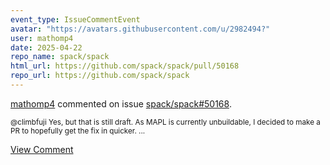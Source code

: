 ```yaml
---
event_type: IssueCommentEvent
avatar: "https://avatars.githubusercontent.com/u/2982494?"
user: mathomp4
date: 2025-04-22
repo_name: spack/spack
html_url: https://github.com/spack/spack/pull/50168
repo_url: https://github.com/spack/spack
---
```


<a href='https://github.com/mathomp4' target='_blank'>mathomp4</a> commented on issue <a href='https://github.com/spack/spack/pull/50168' target='_blank'>spack/spack#50168</a>.

<small>@climbfuji Yes, but that is still draft. As MAPL is currently unbuildable, I decided to make a PR to hopefully get the fix in quicker. ...</small>

<a href='https://github.com/spack/spack/pull/50168' target='_blank'>View Comment</a>
